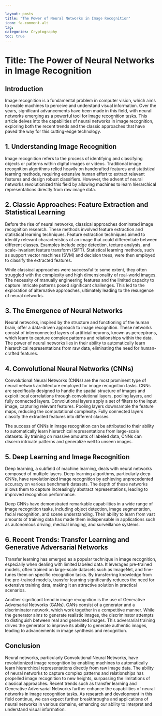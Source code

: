 ```yaml
---

layout: posts
title: "The Power of Neural Networks in Image Recognition"
icon: fa-comment-alt
tag:      
categories: Cryptography
toc: true
---
```




# Title: The Power of Neural Networks in Image Recognition

## Introduction

Image recognition is a fundamental problem in computer vision, which aims to enable machines to perceive and understand visual information. Over the years, significant advancements have been made in this field, with neural networks emerging as a powerful tool for image recognition tasks. This article delves into the capabilities of neural networks in image recognition, exploring both the recent trends and the classic approaches that have paved the way for this cutting-edge technology.

## 1. Understanding Image Recognition

Image recognition refers to the process of identifying and classifying objects or patterns within digital images or videos. Traditional image recognition algorithms relied heavily on handcrafted features and statistical learning methods, requiring extensive human effort to extract relevant features and design robust classifiers. However, the advent of neural networks revolutionized this field by allowing machines to learn hierarchical representations directly from raw image data.

## 2. Classic Approaches: Feature Extraction and Statistical Learning

Before the rise of neural networks, classical approaches dominated image recognition research. These methods involved feature extraction and statistical learning techniques. Feature extraction techniques aimed to identify relevant characteristics of an image that could differentiate between different classes. Examples include edge detection, texture analysis, and scale-invariant feature transform (SIFT). Statistical learning methods, such as support vector machines (SVM) and decision trees, were then employed to classify the extracted features.

While classical approaches were successful to some extent, they often struggled with the complexity and high dimensionality of real-world images. The necessity of manually engineering features and the limited capacity to capture intricate patterns posed significant challenges. This led to the exploration of alternative approaches, ultimately leading to the resurgence of neural networks.

## 3. The Emergence of Neural Networks

Neural networks, inspired by the structure and functioning of the human brain, offer a data-driven approach to image recognition. These networks consist of interconnected layers of artificial neurons, known as perceptrons, which learn to capture complex patterns and relationships within the data. The power of neural networks lies in their ability to automatically learn hierarchical representations from raw data, eliminating the need for human-crafted features.

## 4. Convolutional Neural Networks (CNNs)

Convolutional Neural Networks (CNNs) are the most prominent type of neural network architecture employed for image recognition tasks. CNNs are specifically designed to handle the spatial structure of images and exploit local correlations through convolutional layers, pooling layers, and fully connected layers. Convolutional layers apply a set of filters to the input image, capturing relevant features. Pooling layers downsample the feature maps, reducing the computational complexity. Fully connected layers classify the extracted features into different classes.

The success of CNNs in image recognition can be attributed to their ability to automatically learn hierarchical representations from large-scale datasets. By training on massive amounts of labeled data, CNNs can discern intricate patterns and generalize well to unseen images.

## 5. Deep Learning and Image Recognition

Deep learning, a subfield of machine learning, deals with neural networks composed of multiple layers. Deep learning algorithms, particularly deep CNNs, have revolutionized image recognition by achieving unprecedented accuracy on various benchmark datasets. The depth of these networks allows them to capture increasingly abstract representations, leading to improved recognition performance.

Deep CNNs have demonstrated remarkable capabilities in a wide range of image recognition tasks, including object detection, image segmentation, facial recognition, and scene understanding. Their ability to learn from vast amounts of training data has made them indispensable in applications such as autonomous driving, medical imaging, and surveillance systems.

## 6. Recent Trends: Transfer Learning and Generative Adversarial Networks

Transfer learning has emerged as a popular technique in image recognition, especially when dealing with limited labeled data. It leverages pre-trained models, often trained on large-scale datasets such as ImageNet, and fine-tunes them on specific recognition tasks. By transferring knowledge from the pre-trained models, transfer learning significantly reduces the need for extensive training data, making it an attractive solution in practical scenarios.

Another significant trend in image recognition is the use of Generative Adversarial Networks (GANs). GANs consist of a generator and a discriminator network, which work together in a competitive manner. While the generator aims to generate realistic images, the discriminator attempts to distinguish between real and generated images. This adversarial training drives the generator to improve its ability to generate authentic images, leading to advancements in image synthesis and recognition.

## Conclusion

Neural networks, particularly Convolutional Neural Networks, have revolutionized image recognition by enabling machines to automatically learn hierarchical representations directly from raw image data. The ability of neural networks to capture complex patterns and relationships has propelled image recognition to new heights, surpassing the limitations of classical approaches. Recent trends such as transfer learning and Generative Adversarial Networks further enhance the capabilities of neural networks in image recognition tasks. As research and development in this field continue, we can expect further breakthroughs and applications of neural networks in various domains, enhancing our ability to interpret and understand visual information.